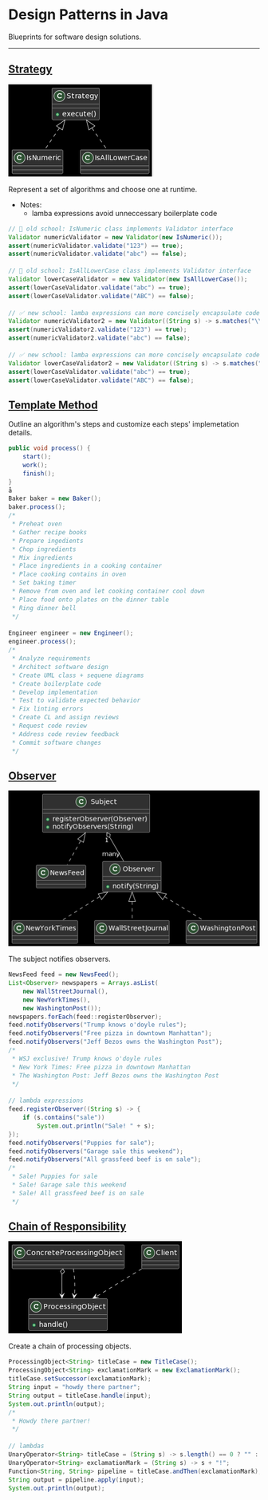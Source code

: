 # Design Patterns in Java

Blueprints for software design solutions.

---

## [Strategy](Strategy)

![](Strategy/class.png)

Represent a set of algorithms and choose one at runtime.

* Notes:
  * lamba expressions avoid unneccessary boilerplate code

```java
// 🚫 old school: IsNumeric class implements Validator interface
Validator numericValidator = new Validator(new IsNumeric());
assert(numericValidator.validate("123") == true);
assert(numericValidator.validate("abc") == false);

// 🚫 old school: IsAllLowerCase class implements Validator interface
Validator lowerCaseValidator = new Validator(new IsAllLowerCase());
assert(lowerCaseValidator.validate("abc") == true);
assert(lowerCaseValidator.validate("ABC") == false);

// ✅ new school: lamba expressions can more concisely encapsulate code
Validator numericValidator2 = new Validator((String s) -> s.matches("\\d+"));
assert(numericValidator2.validate("123") == true);
assert(numericValidator2.validate("abc") == false);

// ✅ new school: lamba expressions can more concisely encapsulate code
Validator lowerCaseValidator2 = new Validator((String s) -> s.matches("[a-z]+"));
assert(lowerCaseValidator.validate("abc") == true);
assert(lowerCaseValidator.validate("ABC") == false);
```

## [Template Method](Template)

Outline an algorithm's steps and customize each steps' implemetation details.

```java
public void process() {
    start();
    work();
    finish();
}
å
Baker baker = new Baker();
baker.process();
/*
 * Preheat oven
 * Gather recipe books
 * Prepare ingedients
 * Chop ingredients
 * Mix ingredients
 * Place ingredients in a cooking container
 * Place cooking contains in oven
 * Set baking timer
 * Remove from oven and let cooking container cool down
 * Place food onto plates on the dinner table
 * Ring dinner bell
 */

Engineer engineer = new Engineer();
engineer.process();
/*
 * Analyze requirements
 * Architect software design
 * Create UML class + sequene diagrams
 * Create boilerplate code
 * Develop implementation
 * Test to validate expected behavior
 * Fix linting errors
 * Create CL and assign reviews
 * Request code review
 * Address code review feedback
 * Commit software changes
 */
```

## [Observer](Observer)

![](Observer/class.png)

The subject notifies observers.

```java
NewsFeed feed = new NewsFeed();
List<Observer> newspapers = Arrays.asList(
    new WallStreetJournal(),
    new NewYorkTimes(),
    new WashingtonPost());
newspapers.forEach(feed::registerObserver);
feed.notifyObservers("Trump knows o'doyle rules");
feed.notifyObservers("Free pizza in downtown Manhattan");
feed.notifyObservers("Jeff Bezos owns the Washington Post");
/*
 * WSJ exclusive! Trump knows o'doyle rules
 * New York Times: Free pizza in downtown Manhattan
 * The Washington Post: Jeff Bezos owns the Washington Post
 */

// lambda expressions
feed.registerObserver((String s) -> {
    if (s.contains("sale"))
        System.out.println("Sale! " + s);
});
feed.notifyObservers("Puppies for sale");
feed.notifyObservers("Garage sale this weekend");
feed.notifyObservers("All grassfeed beef is on sale");
/*
 * Sale! Puppies for sale
 * Sale! Garage sale this weekend
 * Sale! All grassfeed beef is on sale
 */
```

## [Chain of Responsibility](ChainOfResponsibility)

![](ChainOfResponsibility/class.png)

Create a chain of processing objects.

```java
ProcessingObject<String> titleCase = new TitleCase();
ProcessingObject<String> exclamationMark = new ExclamationMark();
titleCase.setSuccessor(exclamationMark);
String input = "howdy there partner";
String output = titleCase.handle(input);
System.out.println(output);
/*
 * Howdy there partner!
 */

// lambdas
UnaryOperator<String> titleCase = (String s) -> s.length() == 0 ? "" : s.substring(0, 1).toUpperCase() + s.substring(1);
UnaryOperator<String> exclamationMark = (String s) -> s + "!";
Function<String, String> pipeline = titleCase.andThen(exclamationMark);
String output = pipeline.apply(input);
System.out.println(output);
```